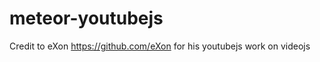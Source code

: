 meteor-youtubejs
================
Credit to eXon https://github.com/eXon  for his youtubejs work on videojs